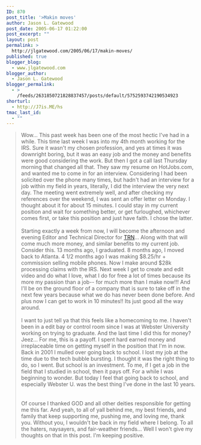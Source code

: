 ```yaml
---
ID: 870
post_title: '>Makin moves'
author: Jason L. Gatewood
post_date: 2005-06-17 01:22:00
post_excerpt: ""
layout: post
permalink: >
  http://jlgatewood.com/2005/06/17/makin-moves/
published: true
blogger_blog:
  - www.jlgatewood.com
blogger_author:
  - Jason L. Gatewood
blogger_permalink:
  - >
    /feeds/2631850721828837457/posts/default/5752593742190534923
shorturl:
  - http://J7is.ME/hs
tmac_last_id:
  - ""
---
```

>Wow... This past week has been one of the most hectic I've had in a while. This time last week I was into my 4th month working for the IRS. Sure it wasn't my chosen profession, and yes at times it was downright boring, but it was an easy job and the money and benefits were good considering the work. But then I got a call last Thursday morning that changed all that. They saw my resume on HotJobs.com, and wanted me to come in for an interview. Considering I had been solicited over the phone many times, but hadn't had an interview for a job within my field in years, literally, I did the interview the very next day. The meeting went extremely well, and after checking my references over the weekend, I was sent an offer letter on Monday. I thought about it for about 15 minutes. I could stay in my current position and wait for something better, or get furloughed, whichever comes first, or take this position and just have faith. I chose the latter.<br /><br />Starting exactly a week from now, I will become the afternoon and evening Editor and Technical Director for <a href="http://www.railnetwork.tv/">TRN</a>... Along with that will come much more money, and similar benefits to my current job. Consider this. 13 months ago, I graduated. 8 months ago, I moved back to Atlanta. 4 1/2 months ago I was making $8.25/hr + commission selling mobile phones. Now I make around $28k processing claims with the IRS. Next week I get to create and edit video and do what I love, what I do for free a lot of times because its more my passion than a job-- for much more than I make now!!! And I'll be on the ground floor of a company that is sure to take off in the next few years because what we do has never been done before. And plus now I can get to work in 10 minutes!! Its just good all the way around.<br /><br />I want to just tell ya that this feels like a homecoming to me. I haven't been in a edit bay or control room since I was at Webster University working on trying to graduate. And the last time I did this for money? Jeez... For me, this is a payoff. I spent hard earned money and irreplaceable time on getting myself in the position that I'm in now. Back in 2001 I mulled over going back to school. I lost my job at the time due to the tech bubble bursting. I thought it was the right thing to do, so I went. But school is an investment. To me, if I get a job in the field that I studied in school, then it pays off. For a while I was beginning to wonder. But today I feel that going back to school, and especially Webster U. was the best thing I've done in the last 10 years.<br /><br /><br />Of course I thanked GOD and all other deities responsible for getting me this far. And yeah, to all of yall behind me, my best friends, and family that keep supporting me, pushing me, and loving me, thank you. Without you, I wouldn't be back in my field where I belong. To all the haters, naysayers, and fair-weather friends... Well I won't give my thoughts on that in this post. I'm keeping positive.